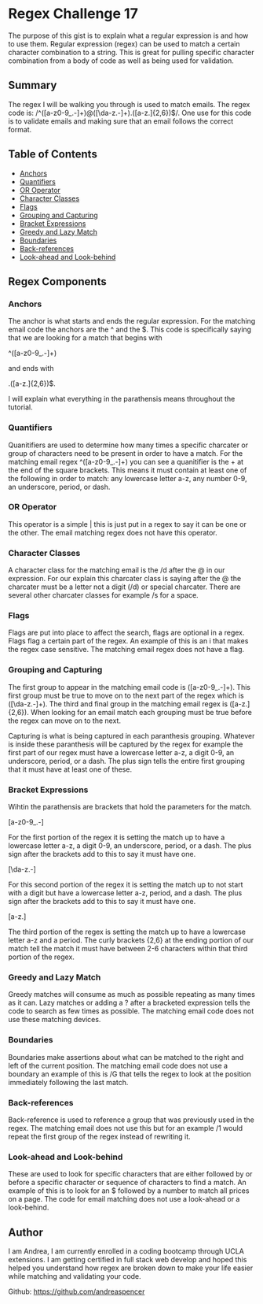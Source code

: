 # Regex Challenge 17

The purpose of this gist is to explain what a regular expression is and how to use them. Regular expression (regex) can be used to match a certain character combination to a string. This is great for pulling specific character combination from a body of code as well as being used for validation. 

## Summary

The regex I will be walking you through is used to match emails. The regex code is: /^([a-z0-9_\.-]+)@([\da-z\.-]+)\.([a-z\.]{2,6})$/. One use for this code is to validate emails and making sure that an email follows the correct format.

## Table of Contents

- [Anchors](#anchors)
- [Quantifiers](#quantifiers)
- [OR Operator](#or-operator)
- [Character Classes](#character-classes)
- [Flags](#flags)
- [Grouping and Capturing](#grouping-and-capturing)
- [Bracket Expressions](#bracket-expressions)
- [Greedy and Lazy Match](#greedy-and-lazy-match)
- [Boundaries](#boundaries)
- [Back-references](#back-references)
- [Look-ahead and Look-behind](#look-ahead-and-look-behind)

## Regex Components

### Anchors
The anchor is what starts and ends the regular expression. For the matching email code the anchors are the ^ and the $. This code is specifically saying that we are looking for a match that begins with 

^([a-z0-9_\.-]+) 

and ends with 

.([a-z\.]{2,6})$. 

I will explain what everything in the parathensis means throughout the tutorial. 
### Quantifiers
Quanitifiers are used to determine how many times a specific charcater or group of characters need to be present in order to have a match. For the matching email regex ^([a-z0-9_\.-]+) you can see a quanitifier is the + at the end of the square brackets. This means it must contain at least one of the following in order to match: any lowercase letter a-z, any number 0-9, an underscore, period, or dash.
### OR Operator
This operator is a simple | this is just put in a regex to say it can be one or the other. The email matching regex does not have this operator.
### Character Classes
A character class for the matching email is the /d after the @ in our expression. For our explain this charcater class is saying after the @ the charcater must be a letter not a digit (/d) or special charcater. There are several other charcater classes for example /s for a space. 
### Flags
Flags are put into place to affect the search, flags are optional in a regex. Flags flag a certain part of the regex. An example of this is an i that makes the regex case sensitive. The matching email regex does not have a flag.
### Grouping and Capturing
The first group to appear in the matching email code is ([a-z0-9_\.-]+). This first group must be true to move on to the next part of the regex which is ([\da-z\.-]+). The third and final group in the matching email regex is ([a-z\.]{2,6}). When looking for an email match each grouping must be true before the regex can move on to the next.

Capturing is what is being captured in each paranthesis grouping. Whatever is inside these paranthesis will be captured by the regex for example the first part of our regex must have a lowercase letter a-z, a digit 0-9, an underscore, period, or a dash. The plus sign tells the entire first grouping that it must have at least one of these.
### Bracket Expressions
Wihtin the parathensis are brackets that hold the parameters for the match. 

[a-z0-9_\.-]

For the first portion of the regex it is setting the match up to have a lowercase letter a-z, a digit 0-9, an underscore, period, or a dash. The plus sign after the brackets add to this to say it must have one.

[\da-z\.-]

For this second portion of the regex it is setting the match up to not start with a digit but have a lowercase letter a-z, period, and a dash. The plus sign after the brackets add to this to say it must have one.

[a-z\.]

The third portion of the regex is setting the match up to have a lowercase letter a-z and a period. The curly brackets {2,6} at the ending portion of our match tell the match it must have between 2-6 characters within that third portion of the regex. 
### Greedy and Lazy Match
Greedy matches will consume as much as possible repeating as many times as it can. Lazy matches or adding a ? after a bracketed expression tells the code to search as few times as possible. The matching email code does not use these matching devices.
### Boundaries
Boundaries make assertions about what can be matched to the right and left of the current position. The matching email code does not use a boundary an example of this is /G that tells the regex to look at the position immediately following the last match.
### Back-references
Back-reference is used to reference a group that was previously used in the regex. The matching email does not use this but for an example /1 would repeat the first group of the regex instead of rewriting it.
### Look-ahead and Look-behind
These are used to look for specific characters that are either followed by or before a specific character or sequence of characters to find a match. An example of this is to look for an $ followed by a number to match all prices on a page. The code for email matching does not use a look-ahead or a look-behind.
## Author

I am Andrea, I am currently enrolled in a coding bootcamp through UCLA extensions. I am getting certified in full stack web develop and hoped this helped you understand how regex are broken down to make your life easier while matching and validating your code.

Github: https://github.com/andreaspencer
